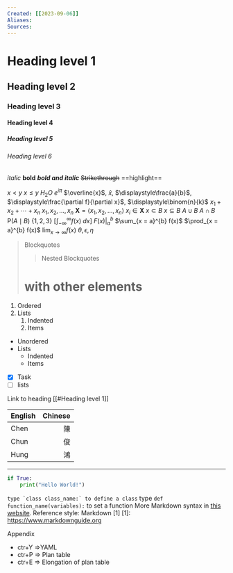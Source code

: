 ```yaml
---
Created: [[2023-09-06]]
Aliases: 
Sources: 
---
```

# Heading level 1
## Heading level 2
### Heading level 3
#### Heading level 4
##### Heading level 5
###### Heading level 6

*italic*
**bold**
***bold and italic***
~~Strikethrough~~
==highlight==

$x < y$
$x \le y$
$H_{2}O$
$e^{iπ}$
$\overline{x}$, $\hat{x}$, $\displaystyle\frac{a}{b}$, $\displaystyle\frac{\partial f}{\partial x}$, $\displaystyle\binom{n}{k}$
$x_{1} + x_{2} + \cdots + x_{n}$
$x_{1}, x_{2}, \dots, x_{n}$
$\mathbf{X} = \langle x_{1}, x_{2}, \dots, x_{n}\rangle$
$x_{i} \in \mathbf{X}$
$x \subset B$
$x \subseteq B$
$A \cup B$
$A \cap B$
$\mathrm{P}(A \mid B)$
$\{1, 2, 3\}$
$\left[\int_{-\infty}^{\infty} f(x) \; dx\right]$
$\left. F(x) \right|_{a}^{b}$
$\sum_{x = a}^{b} f(x)$
$\prod_{x = a}^{b} f(x)$
$\displaystyle \lim_{x \to \infty} f(x)$
$\theta, \epsilon, \eta$

>Blockquotes
>>Nested Blockquotes
># with other elements

1. Ordered
2. Lists
	1. Indented
	2. Items

- Unordered
- Lists
	- Indented
	- Items

- [x] Task
- [ ] lists

Link to heading [[#Heading level 1]]

| English | Chinese |
|:------- | -------:|
| Chen    |      陳 |
| Chun    |      俊 |
| Hung    |      鴻 |

---
```python
if True:
	print("Hello World!")
```
``type `class class_name:` to define a class``
type `def function_name(variables):` to set a function
More Markdown syntax in [this website](https://www.markdownguide.org). 
Reference style: Markdown [1]
[1]: https://www.markdownguide.org

Appendix
- ctr+Y =>YAML
- ctr+P => Plan table
- ctr+E => Elongation of plan table